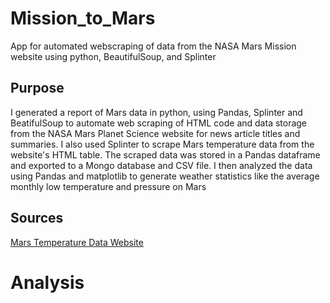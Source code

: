 # Mission_to_Mars
App for automated webscraping of data from the NASA Mars Mission website using python, BeautifulSoup, and Splinter

## Purpose

I generated a report of Mars data in python, using Pandas, Splinter and BeatifulSoup to automate web scraping of HTML code and data storage from the NASA Mars Planet Science website for news article titles and summaries. I also used Splinter to scrape Mars temperature data from the website's HTML table. The scraped data was stored in a Pandas dataframe and exported to a Mongo database and CSV file. I then analyzed the data using Pandas and matplotlib to generate weather statistics like the average monthly low temperature and pressure on Mars

## Sources

[Mars Temperature Data Website](https://data-class-mars-challenge.s3.amazonaws.com/Mars/index.html)

# Analysis


